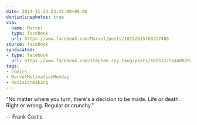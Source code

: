 ```yaml
---
date: 2014-11-24 23:43:00+08:00
dontinlinephotos: true
via:
  name: Marvel
  type: facebook
  url: https://www.facebook.com/Marvel/posts/10152815768217488
source: facebook
syndicated:
- type: facebook
  url: https://www.facebook.com/stephen.roy.tang/posts/10153375644083912
tags:
- comics
- MarvelMotivationMonday
- decisionmaking
---
```


"No matter where you turn, there's a decision to be made. Life or death. Right or wrong. Regular or crunchy."

-- Frank Castle
